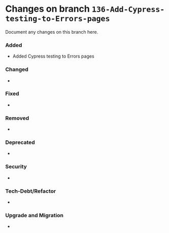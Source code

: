 # Changes on branch `136-Add-Cypress-testing-to-Errors-pages`
Document any changes on this branch here.
### Added
- Added Cypress testing to Errors pages 

### Changed
- 

### Fixed
- 

### Removed
- 

### Deprecated
- 

### Security
- 

### Tech-Debt/Refactor
- 

### Upgrade and Migration
- 

